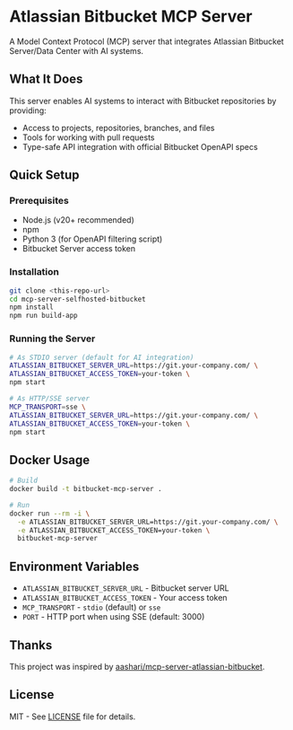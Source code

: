 # Atlassian Bitbucket MCP Server

A Model Context Protocol (MCP) server that integrates Atlassian Bitbucket Server/Data Center with AI systems.

## What It Does

This server enables AI systems to interact with Bitbucket repositories by providing:

- Access to projects, repositories, branches, and files
- Tools for working with pull requests
- Type-safe API integration with official Bitbucket OpenAPI specs

## Quick Setup

### Prerequisites

- Node.js (v20+ recommended)
- npm
- Python 3 (for OpenAPI filtering script)
- Bitbucket Server access token

### Installation

```bash
git clone <this-repo-url>
cd mcp-server-selfhosted-bitbucket
npm install
npm run build-app
```

### Running the Server

```bash
# As STDIO server (default for AI integration)
ATLASSIAN_BITBUCKET_SERVER_URL=https://git.your-company.com/ \
ATLASSIAN_BITBUCKET_ACCESS_TOKEN=your-token \
npm start

# As HTTP/SSE server
MCP_TRANSPORT=sse \
ATLASSIAN_BITBUCKET_SERVER_URL=https://git.your-company.com/ \
ATLASSIAN_BITBUCKET_ACCESS_TOKEN=your-token \
npm start
```

## Docker Usage

```bash
# Build
docker build -t bitbucket-mcp-server .

# Run
docker run --rm -i \
  -e ATLASSIAN_BITBUCKET_SERVER_URL=https://git.your-company.com/ \
  -e ATLASSIAN_BITBUCKET_ACCESS_TOKEN=your-token \
  bitbucket-mcp-server
```

## Environment Variables

- `ATLASSIAN_BITBUCKET_SERVER_URL` - Bitbucket server URL
- `ATLASSIAN_BITBUCKET_ACCESS_TOKEN` - Your access token
- `MCP_TRANSPORT` - `stdio` (default) or `sse`
- `PORT` - HTTP port when using SSE (default: 3000)

## Thanks

This project was inspired by [aashari/mcp-server-atlassian-bitbucket](https://github.com/aashari/mcp-server-atlassian-bitbucket).

## License

MIT - See [LICENSE](LICENSE) file for details.
